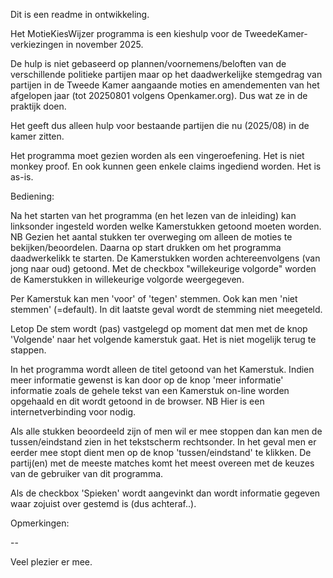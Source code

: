 Dit is een readme in ontwikkeling.

Het MotieKiesWijzer programma is een kieshulp voor de TweedeKamer-verkiezingen in november 2025.

De hulp is niet gebaseerd op plannen/voornemens/beloften van de verschillende politieke partijen maar op het daadwerkelijke stemgedrag van partijen in de Tweede Kamer aangaande moties en amendementen van het afgelopen jaar (tot 20250801 volgens Openkamer.org). Dus wat ze in de praktijk doen.

Het geeft dus alleen hulp voor bestaande partijen die nu (2025/08) in de kamer zitten.

Het programma moet gezien worden als een vingeroefening. Het is niet monkey proof. En ook kunnen geen enkele claims ingediend worden. Het is as-is.


Bediening:

Na het starten van het programma (en het lezen van de inleiding) kan linksonder ingesteld worden welke Kamerstukken getoond moeten worden. NB Gezien het aantal stukken ter overweging om alleen de moties te bekijken/beoordelen. Daarna op start drukken om het programma daadwerkelikk te starten. De Kamerstukken worden achtereenvolgens (van jong naar oud) getoond. Met de checkbox "willekeurige volgorde" worden de Kamerstukken in willekeurige volgorde weergegeven.  

Per Kamerstuk kan men 'voor' of 'tegen' stemmen. Ook kan men 'niet stemmen' (=default). In dit laatste geval wordt de stemming niet meegeteld.

Letop De stem wordt (pas) vastgelegd op moment dat men met de knop 'Volgende' naar het volgende kamerstuk gaat. Het is niet mogelijk terug te stappen.

In het programma wordt alleen de titel getoond van het Kamerstuk. Indien meer informatie gewenst is kan door op de knop 'meer informatie' informatie zoals de gehele tekst van een Kamerstuk on-line worden opgehaald en dit wordt getoond in de browser. NB Hier is een internetverbinding voor nodig.

Als alle stukken beoordeeld zijn of men wil er mee stoppen dan kan men de tussen/eindstand zien in het tekstscherm rechtsonder. In het geval men er eerder mee stopt dient men op de knop 'tussen/eindstand' te klikken. De partij(en) met de meeste matches komt het meest overeen met de keuzes van de gebruiker van dit programma.

Als de checkbox 'Spieken' wordt aangevinkt dan wordt informatie gegeven waar zojuist over gestemd is (dus achteraf..). 


Opmerkingen:

--


Veel plezier er mee.
